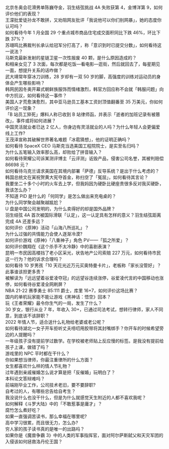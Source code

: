 北京冬奥会花滑男单陈巍夺金，羽生结弦挑战 4A 失败获第 4，金博洋第 9，如何评价他们的表现？  
王濛批爱徒孙龙不敢拼，又劝阻网友批评「我说他可以你们别网暴」，她的态度你认可吗？  
如何看待今年 1 月全国 29 个重点城市商品住宅成交面积同比下跌 46%，环比下跌 37%？  
苏翊鸣比赛裁判长承认给冠军分打高了，称「意识到时已提交分数」，如何看待这一说法？  
马斯克最新发射的星链卫星一次性报废 40 颗，是什么原因造成的？  
和相亲女见了 3 次面，每次都是吃饭—看电影—逛街，然后就回去了，每星期见一面，想提升关系的话咋做？  
武大靖常年穿冰刀训练，28 岁却有一双 50 岁的脚，高强度的训练对运动员的身体会产生哪些影响？  
韩网民因冬奥开幕式朝鲜族服饰而情绪激烈，韩官方回应称不会就「韩服问题」向中方抗议，如何看待这一事件？  
美国人才荒愈演愈烈，其中亚马逊员工基本工资封顶值翻番至 35 万美元，你如何评价这一现象？  
「B 站员工猝死」爆料人称已收到 B 站律师函，并表示「逝者的加班记录有被篡改」，事件或将如何进展？  
中国灵活就业者已达 2 亿人，你身边有灵活就业的人吗？为什么年轻人会更偏爱线上工作?  
王茂泽宣称其破解世界著名难题「冰雹猜想」，他的证明正确吗？  
如何看待 SpaceX CEO 马斯克当选美国工程院院士，是实至名归吗？  
为什么五笔输入效率那么高，却败给了拼音输入？  
如何看待荣耀公司诉某测评博主「云评测」诋毁产品，侵害公司名誉，其被判赔偿 86698 元？  
如何看待乌克兰请求美国在其境内部署「萨德」反导系统？是出于什么考虑的？  
韩国总统文在寅祝贺黄大宪夺首金，称扫空了「冤屈」，如何看待其言论？  
我要坐二十多个小时的火车去上学，但我妈因为硬卧比硬座贵很多反对我买硬卧，我该怎么办？  
不知道 PID 是什么的「何同学」是怎么做出来充电桌的？  
为什么同学聚会越聚越尴尬？  
U 盘是中国公司发明的，为什么卖得好的却是国外品牌？  
羽生结弦 4A 首次被国际滑联「认定」，这一认定具有怎样的意义？羽生结弦距离完成 4A 还差多远？  
如何评价《原神》活动「山海八所巡礼」？  
为什么过强的共情能力会使人逐渐冷漠?  
如何评价游戏《原神》「八重神子」角色 PV——「狐之所爱」？  
如何评价魏翔在《这个杀手不太冷静》中的喜剧表演？  
昆明一市民因高楼挡了老小区采光，状告地产公司索赔 227 万元，如何看待市民这一行为？他的诉求合理吗？  
如何看待 10 岁男孩「10 天花光近万元买奥特曼卡片」，老板称「家长没管好」？此事谁该担更多责？  
被解读为「远远望着谷爱凌夺冠」的远望谷连续涨停，谷爱凌代言的中国移动也涨停，如何看待谷爱凌全网刷屏？  
NBA 21-22 赛季勇士 85:111 爵士，库里 16+7，如何评价这场比赛？  
国内的单机玩家能不能让游戏《黑神话：悟空》回本？  
玩《王者荣耀》最令你生气的一局，发生了什么？  
30 岁女，银行从业 7 年，年收入 30+，已通过司法考试，想转行律师，家人不同意，到底该不该辞职？  
2022 年情人节，适合送什么礼物给老婆或老公呢？  
如何看待湖北一女子开车拒听丈夫唠叨用胶带将其封嘴绑手？你开车的时候希望旁边的人提醒吗？  
一年级孩子没有提前学过数学。在学校被老师贴上反应慢的标签。是我没有提前给孩子上课，做错了吗？  
游戏里的 NPC 平时都在干什么？  
你如果想当律师，你最注重律所的什么方面？  
女生都喜欢什么样的情人节礼物？  
过年遇到亲戚催婚怎么说才算是把「反催婚」玩明白了？  
本科论文答辩难吗？  
前端刚毕业工作，公司技术老旧，要不要辞职?  
自考过的人，有哪些忠告给自考生？  
我没说什么也没干什么，但是为什么就感觉天生附近的人都不喜欢我呢？  
如何解释《斗罗大陆》中的「不敢惹事是庸才」？  
腐竹怎么煮好吃？  
如果一直强调苦读书，那么幸福在哪里呢?  
高中学习很累，而且很无力，怎么办?  
穷人家的孩子读书真的是唯一的出路吗？  
如果你是《魔兽争霸 3》中的人类的军事指挥官，面对阿尔萨斯弑父和天灾军团的入侵该如何拯救洛丹伦王国？  

